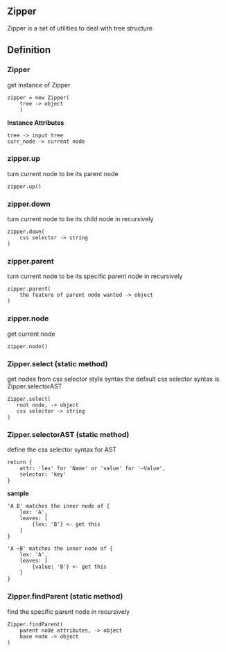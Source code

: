 ## Zipper

Zipper is a set of utilities to deal with tree structure

## Definition

### Zipper
get instance of Zipper
```
zipper = new Zipper(
    tree -> object
    )
```

**Instance Attributes**
```
tree -> input tree
curr_node -> current node
```
### zipper.up
turn current node to be its parent node
```
zipper.up()
```

### zipper.down
turn current node to be its child node in recursively
```
zipper.down(
    css selector -> string
)
```

### zipper.parent
turn current node to be its specific parent node in recursively
```
zipper.parent(
    the feature of parent node wanted -> object
)
```
### zipper.node
get current node
```
zipper.node()
```


### Zipper.select (static method)
get nodes from css selector style syntax
the default css selector syntax is Zipper.selectorAST
```
Zipper.select(
   root node, -> object
   css selector -> string
)
```

### Zipper.selectorAST (static method)
define the css selector syntax for AST
```
return {
    attr: 'lex' for 'Name' or 'value' for '~Value',
    selector: 'key'
}
```

**sample**
```
'A B' matches the inner node of {
    lex: 'A',
    leaves: [
        {lex: 'B'} <- get this
    ]
}

'A ~B' matches the inner node of {
    lex: 'A',
    leaves: [
        {value: 'B'} <- get this
    ]
}
```

### Zipper.findParent (static method)
find the specific parent node in recursively
```
Zipper.findParent(
    parent node attributes, -> object
    base node -> object
)
```